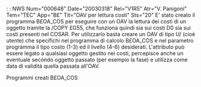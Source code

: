  :  : NWS Num="000648" Date="20030318" Rel="V1R5" Atr="V. Panigoni" Tem="TEC" App="B£" Tit="OAV per lettura costi" Sts="20"
E' stato creato il programma B£OA_COS per eseguire con un OAV la lettura dei costi di un oggetto tramite la /COPY £G55, che funziona quindi sia sui costi D0 sia sui costi presenti nel COSAR.
Per utilizzarlo basta creare un OAV di tipo U/ (cioè utente) che specifichi nel programma di calcolo
B£OA_COS e nel parametro programma il tipo costo (1-3) ed il livello (4-6) desiderati.
L'attributo può essere legato a qualsiasi oggetto gestito nei costi, percepisce anche un eventuale
secondo oggetto passato (per esempio la fase) e utilizza come data di validità quella passata all'OAV.

Programmi creati
B£OA_COS
